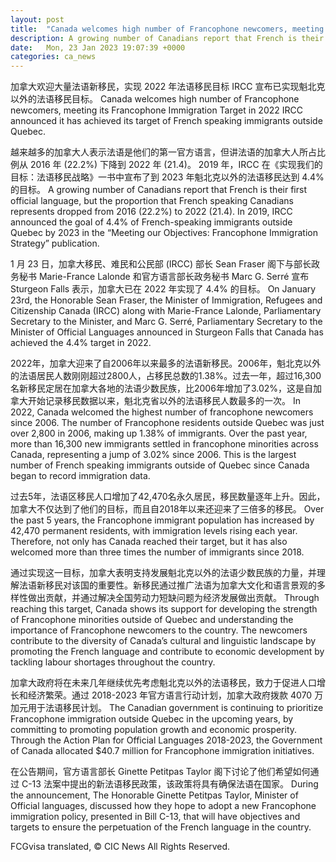 ```yaml
---
layout: post
title:  "Canada welcomes high number of Francophone newcomers, meeting its Francophone Immigration Target in 2022"
description: A growing number of Canadians report that French is their first official language, but the proportion that French speaking Canadians represents dropped from 2016 (22.2%) to 2022 (21.4). In 2019, IRCC announced the goal of 4.4% of French-speaking immigrants outside Quebec by 2023 in the “Meeting our Objectives: Francophone Immigration Strategy” publication. Discover if You […]
date:   Mon, 23 Jan 2023 19:07:39 +0000
categories: ca_news
---
```


加拿大欢迎大量法语新移民，实现 2022 年法语移民目标 IRCC 宣布已实现魁北克以外的法语移民目标。	Canada welcomes high number of Francophone newcomers, meeting its Francophone Immigration Target in 2022 IRCC announced it has achieved its target of French speaking immigrants outside Quebec.
	
越来越多的加拿大人表示法语是他们的第一官方语言，但讲法语的加拿大人所占比例从 2016 年 (22.2%) 下降到 2022 年 (21.4)。 2019 年，IRCC 在《实现我们的目标：法语移民战略》一书中宣布了到 2023 年魁北克以外的法语移民达到 4.4% 的目标。	A growing number of Canadians report that French is their first official language, but the proportion that French speaking Canadians represents dropped from 2016 (22.2%) to 2022 (21.4). In 2019, IRCC announced the goal of 4.4% of French-speaking immigrants outside Quebec by 2023 in the “Meeting our Objectives: Francophone Immigration Strategy” publication.
	
1 月 23 日，加拿大移民、难民和公民部 (IRCC) 部长 Sean Fraser 阁下与部长政务秘书 Marie-France Lalonde 和官方语言部长政务秘书 Marc G. Serré 宣布Sturgeon Falls 表示，加拿大已在 2022 年实现了 4.4% 的目标。	On January 23rd, the Honorable Sean Fraser, the Minister of Immigration, Refugees and Citizenship Canada (IRCC) along with Marie-France Lalonde, Parliamentary Secretary to the Minister, and Marc G. Serré, Parliamentary Secretary to the Minister of Official Languages announced in Sturgeon Falls that Canada has achieved the 4.4% target in 2022.
	
2022年，加拿大迎来了自2006年以来最多的法语新移民。2006年，魁北克以外的法语居民人数刚刚超过2800人，占移民总数的1.38%。过去一年，超过16,300名新移民定居在加拿大各地的法语少数民族，比2006年增加了3.02%，这是自加拿大开始记录移民数据以来，魁北克省以外的法语移民人数最多的一次。	In 2022, Canada welcomed the highest number of francophone newcomers since 2006. The number of Francophone residents outside Quebec was just over 2,800 in 2006, making up 1.38% of immigrants. Over the past year, more than 16,300 new immigrants settled in francophone minorities across Canada, representing a jump of 3.02% since 2006. This is the largest number of French speaking immigrants outside of Quebec since Canada began to record immigration data.
	
过去5年，法语区移民人口增加了42,470名永久居民，移民数量逐年上升。因此，加拿大不仅达到了他们的目标，而且自2018年以来还迎来了三倍多的移民。	Over the past 5 years, the Francophone immigrant population has increased by 42,470 permanent residents, with immigration levels rising each year. Therefore, not only has Canada reached their target, but it has also welcomed more than three times the number of immigrants since 2018.
	
通过实现这一目标，加拿大表明支持发展魁北克以外的法语少数民族的力量，并理解法语新移民对该国的重要性。新移民通过推广法语为加拿大文化和语言景观的多样性做出贡献，并通过解决全国劳动力短缺问题为经济发展做出贡献。	Through reaching this target, Canada shows its support for developing the strength of Francophone minorities outside of Quebec and understanding the importance of Francophone newcomers to the country. The newcomers contribute to the diversity of Canada’s cultural and linguistic landscape by promoting the French language and contribute to economic development by tackling labour shortages throughout the country.
	
加拿大政府将在未来几年继续优先考虑魁北克以外的法语移民，致力于促进人口增长和经济繁荣。通过 2018-2023 年官方语言行动计划，加拿大政府拨款 4070 万加元用于法语移民计划。	The Canadian government is continuing to prioritize Francophone immigration outside Quebec in the upcoming years, by committing to promoting population growth and economic prosperity. Through the Action Plan for Official Languages 2018-2023, the Government of Canada allocated $40.7 million for Francophone immigration initiatives.
	
在公告期间，官方语言部长 Ginette Petitpas Taylor 阁下讨论了他们希望如何通过 C-13 法案中提出的新法语移民政策，该政策将具有确保法语在国家。	During the announcement, The Honorable Ginette Petitpas Taylor, Minister of Official languages, discussed how they hope to adopt a new Francophone immigration policy, presented in Bill C-13, that will have objectives and targets to ensure the perpetuation of the French language in the country.
	

FCGvisa translated, © CIC News All Rights Reserved.
